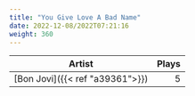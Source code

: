 ```yaml
---
title: "You Give Love A Bad Name"
date: 2022-12-08/2022T07:21:16
weight: 360
---
```




 Artist | Plays 
----- | -----:
[Bon Jovi]({{< ref "a39361">}}) | 5
